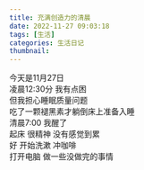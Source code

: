 ```yaml
---
title: 充满创造力的清晨
date: 2022-11-27 09:03:18
tags: [生活]
categories: 生活日记
thumbnail:
---
```

<!-- more -->
今天是11月27日  
凌晨12:30分 我有点困  
但我担心睡眠质量问题  
吃了一颗褪黑素才躺倒床上准备入睡  
清晨7:00 我醒了  
起床 很精神 没有感觉到累  
好 开始洗漱 冲咖啡  
打开电脑 做一些没做完的事情

